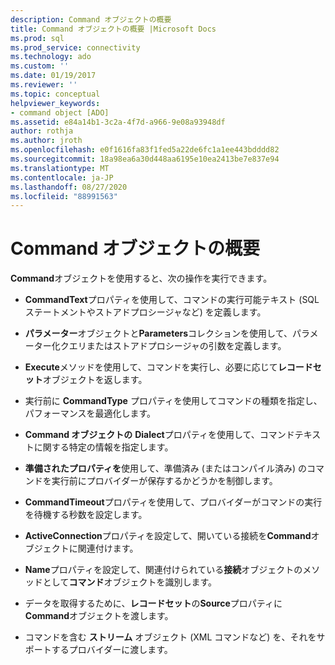 ```yaml
---
description: Command オブジェクトの概要
title: Command オブジェクトの概要 |Microsoft Docs
ms.prod: sql
ms.prod_service: connectivity
ms.technology: ado
ms.custom: ''
ms.date: 01/19/2017
ms.reviewer: ''
ms.topic: conceptual
helpviewer_keywords:
- command object [ADO]
ms.assetid: e84a14b1-3c2a-4f7d-a966-9e08a93948df
author: rothja
ms.author: jroth
ms.openlocfilehash: e0f1616fa83f1fed5a22de6fc1a1ee443bdddd82
ms.sourcegitcommit: 18a98ea6a30d448aa6195e10ea2413be7e837e94
ms.translationtype: MT
ms.contentlocale: ja-JP
ms.lasthandoff: 08/27/2020
ms.locfileid: "88991563"
---
```

# <a name="command-object-overview"></a>Command オブジェクトの概要
**Command**オブジェクトを使用すると、次の操作を実行できます。  
  
-   **CommandText**プロパティを使用して、コマンドの実行可能テキスト (SQL ステートメントやストアドプロシージャなど) を定義します。  
  
-   **パラメーター**オブジェクトと**Parameters**コレクションを使用して、パラメーター化クエリまたはストアドプロシージャの引数を定義します。  
  
-   **Execute**メソッドを使用して、コマンドを実行し、必要に応じて**レコードセット**オブジェクトを返します。  
  
-   実行前に **CommandType** プロパティを使用してコマンドの種類を指定し、パフォーマンスを最適化します。  
  
-   **Command オブジェクトの** **Dialect**プロパティを使用して、コマンドテキストに関する特定の情報を指定します。  
  
-   **準備されたプロパティを**使用して、準備済み (またはコンパイル済み) のコマンドを実行前にプロバイダーが保存するかどうかを制御します。  
  
-   **CommandTimeout**プロパティを使用して、プロバイダーがコマンドの実行を待機する秒数を設定します。  
  
-   **ActiveConnection**プロパティを設定して、開いている接続を**Command**オブジェクトに関連付けます。  
  
-   **Name**プロパティを設定して、関連付けられている**接続**オブジェクトのメソッドとして**コマンド**オブジェクトを識別します。  
  
-   データを取得するために、**レコードセット**の**Source**プロパティに**Command**オブジェクトを渡します。  
  
-   コマンドを含む **ストリーム** オブジェクト (XML コマンドなど) を、それをサポートするプロバイダーに渡します。
